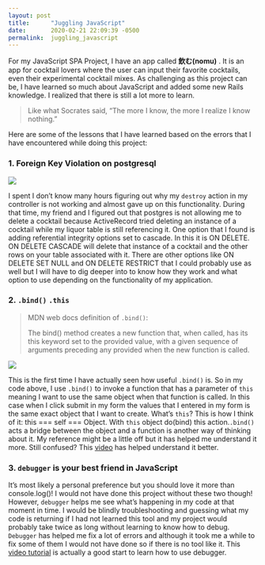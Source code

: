 ```yaml
---
layout: post
title:      "Juggling JavaScript"
date:       2020-02-21 22:09:39 -0500
permalink:  juggling_javascript
---
```



For my JavaScript SPA Project, I have an app called **飲む(nomu)** . It is an app for cocktail lovers where the user can input their favorite cocktails, even their experimental cocktail mixes. As challenging as this project can be, I have learned so much about JavaScript and added some new Rails knowledge. I realized that there is still a lot more to learn. 

> Like what Socrates said, “The more I know, the more I realize I know nothing.” 

Here are some of the lessons that I have learned based on the errors that I have encountered while doing this project:

### 1. Foreign Key Violation on postgresql

![](https://lh3.googleusercontent.com/8jWOlyPVs_nEu72jP7w2vv8mRX-0FTZYKYC0KkOX_xgjIoMJ9tgrlTwGs8w7iKcHIH5Sdk7NUj5xTutQCgm9tplngx_z-4sGyLVr0Vwz_vy-Z3J7F8QrJMX0qgzohLm_AjNNAu1HFQ=w2400)

I spent I don’t know many hours figuring out why my `destroy` action in my controller is not working and almost gave up on this functionality. During that time, my friend and I figured out that postgres is not allowing me to delete a cocktail because ActiveRecord tried deleting an instance of a cocktail while my liquor table is still referencing it. One option that I found is adding referential integrity options set to cascade. In this it is ON DELETE. ON DELETE CASCADE will delete that instance of a cocktail and the other rows on your table associated with it. There are other options like ON DELETE SET NULL and ON DELETE RESTRICT that I could probably use as well but I will have to dig deeper into to know how they work and what option to use depending on the functionality of my application.

### 2.  `.bind()` `.this`

> MDN web docs definition of `.bind()`:
> 
> The bind() method creates a new function that, when called, has its this keyword set to the provided value, with a given sequence of arguments preceding any provided when the new function is called.

![](https://lh3.googleusercontent.com/dasXIy9N3xLB7WqcPPo52uXYPrXe5QGx_ta9O5Yqk7X1AnAM8JjBCcvRYxuxJ3bBkUlJv-IXZpCG7LAUvkY43uY1aUcrv-8sI2Yzw6OVkdUEa42Xg_cxjHdrCDsFFXHct8QNcCHXhg=w2400)

This is the first time I have actually seen how useful `.bind()` is. 
So in my code above, I use `.bind()` to invoke a function that has a parameter of `this` meaning I want to use the same object when that function is called. In this case when I click submit in my form the values that I entered in my form is the same exact object that I want to create. What’s `this`? This is how I think of it: this === self === Object. With `this` object do(bind) this action.`.bind()` acts a bridge between the object and a function is another way of thinking about it. My reference might be a little off but it has helped me understand it more. Still confused? This [video](https://youtu.be/g2WcckBB_q0 )  has helped understand it better.

### 3.  `debugger` is your best friend in JavaScript

It’s most likely a personal preference but you should love it more than console.log()! I would not have done this project without these two though! However, `debugger` helps me see what’s happening in my code at that moment in time. I would be blindly troubleshooting and guessing what my code is returning if I had not learned this tool and my project would probably take twice as long without learning to know how to debug. `Debugger` has helped me fix a lot of errors and although it took me a while to fix some of them I would not have done so if there is no tool like it. This [video tutorial](https://developers.google.com/web/tools/chrome-devtools/javascript)  is actually a good start to learn how to use debugger.  


